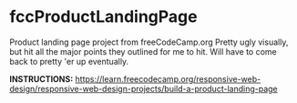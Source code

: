# fccProductLandingPage
Product landing page project from freeCodeCamp.org 
Pretty ugly visually, but hit all the major points they outlined for me to hit.
Will have to come back to pretty 'er up eventually.

**INSTRUCTIONS:** https://learn.freecodecamp.org/responsive-web-design/responsive-web-design-projects/build-a-product-landing-page
